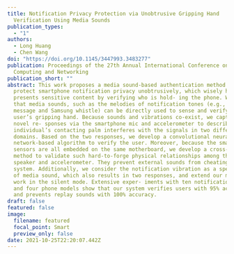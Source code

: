 ```yaml
---
title: Notification Privacy Protection via Unobtrusive Gripping Hand
  Verification Using Media Sounds
publication_types:
  - "1"
authors:
  - Long Huang
  - Chen Wang
doi: "https://doi.org/10.1145/3447993.3483277"
publication: Proceedings of the 27th Annual International Conference on Mobile
  Computing and Networking
publication_short: ""
abstract: This work proposes a media sound-based authentication method to
  protect smartphone notification privacy unobtrusively, which wisely hides or
  presents sensitive content by verifying who is hold- ing the phone. We show
  that media sounds, such as the melodies of notification tones (e.g., iPhone
  message and Samsung whistle) can be directly used to sense and verify the
  user’s gripping hand. Because sounds and vibrations co-exist, we capture two
  novel re- sponses via the smartphone mic and accelerometer to describe how the
  individual’s contacting palm interferes with the signals in two different
  domains. Based on the two responses, we develop a convolutional neural
  network-based algorithm to verify the user. Moreover, because the smartphone
  sensors are all embedded on the same motherboard, we develop a cross-domain
  method to validate such hard-to-forge physical relationships among the mic,
  speaker and accelerometer. They prevent external sounds from cheating the
  system. Additionally, we consider the notification vibration as a special type
  of media sound, which also results in two responses, and extend our method to
  work in the silent mode. Extensive exper- iments with ten notification tones
  and four phone models show that our system verifies users with 95% accuracy
  and prevents replay sounds with 100% accuracy.
draft: false
featured: false
image:
  filename: featured
  focal_point: Smart
  preview_only: false
date: 2021-10-25T22:20:07.442Z
---
```

